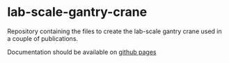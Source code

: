 # lab-scale-gantry-crane
Repository containing the files to create the lab-scale gantry crane used in a couple of publications.

Documentation should be available on [github pages](https://Cosys-Lab.github.io/lab-scale-gantry-crane/)